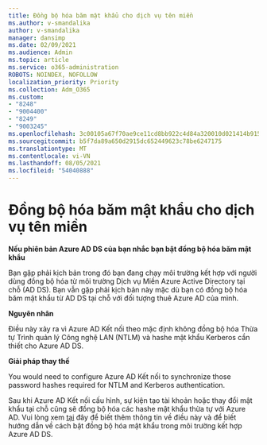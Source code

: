 ```yaml
---
title: Đồng bộ hóa băm mật khẩu cho dịch vụ tên miền
ms.author: v-smandalika
author: v-smandalika
manager: dansimp
ms.date: 02/09/2021
ms.audience: Admin
ms.topic: article
ms.service: o365-administration
ROBOTS: NOINDEX, NOFOLLOW
localization_priority: Priority
ms.collection: Adm_O365
ms.custom:
- "8248"
- "9004400"
- "8249"
- "9003245"
ms.openlocfilehash: 3c00105a67f70ae9ce11cd8bb922c4d84a320010d021414b9159948f7dc87dbc
ms.sourcegitcommit: b5f7da89a650d2915dc652449623c78be6247175
ms.translationtype: MT
ms.contentlocale: vi-VN
ms.lasthandoff: 08/05/2021
ms.locfileid: "54040888"
---
```

# <a name="password-hash-synchronization-for-domain-service"></a>Đồng bộ hóa băm mật khẩu cho dịch vụ tên miền

**Nếu phiên bản Azure AD DS của bạn nhắc bạn bật đồng bộ hóa băm mật khẩu**

Bạn gặp phải kịch bản trong đó bạn đang chạy môi trường kết hợp với người dùng đồng bộ hóa từ môi trường Dịch vụ Miền Azure Active Directory tại chỗ (AD DS). Bạn vẫn gặp phải kịch bản này mặc dù bạn có đồng bộ hóa băm mật khẩu từ AD DS tại chỗ với đối tượng thuê Azure AD của mình.

**Nguyên nhân**

Điều này xảy ra vì Azure AD Kết nối theo mặc định không đồng bộ hóa Thừa tự Trình quản lý Công nghệ LAN (NTLM) và hashe mật khẩu Kerberos cần thiết cho Azure AD DS.

**Giải pháp thay thế** 

You would need to configure Azure AD Kết nối to synchronize those password hashes required for NTLM and Kerberos authentication.

Sau khi Azure AD Kết nối cấu hình, sự kiện tạo tài khoản hoặc thay đổi mật khẩu tại chỗ cũng sẽ đồng bộ hóa các hashe mật khẩu thừa tự với Azure AD. Vui lòng xem [tại](https://docs.microsoft.com/azure/active-directory-domain-services/tutorial-configure-password-hash-sync) đây để biết thêm thông tin về điều này và để biết hướng dẫn về cách bật đồng bộ hóa mật khẩu trong môi trường kết hợp Azure AD DS.